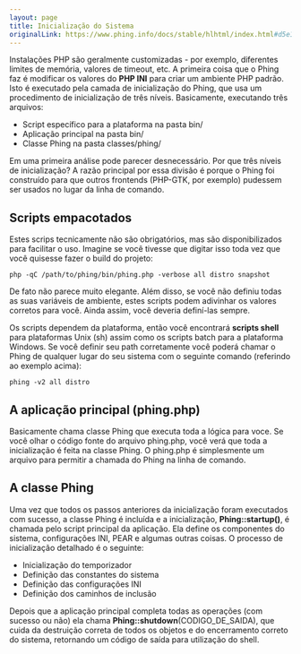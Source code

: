 ```yaml
---
layout: page
title: Inicialização do Sistema
originalLink: https://www.phing.info/docs/stable/hlhtml/index.html#d5e1778
---
```


Instalações PHP são geralmente customizadas - por exemplo, diferentes limites de memória, valores de timeout, etc. A 
primeira coisa que o Phing faz é modificar os valores do **PHP INI** para criar um ambiente PHP padrão. Isto é executado pela 
camada de inicialização do Phing, que usa um procedimento de inicialização de três níveis. Basicamente, executando três 
arquivos:

* Script específico para a plataforma na pasta bin/
* Aplicação principal na pasta bin/
* Classe Phing na pasta classes/phing/

Em uma primeira análise pode parecer desnecessário. Por que três níveis de inicialização? A razão principal por essa divisão é 
porque o Phing foi construído para que outros frontends (PHP-GTK, por exemplo) pudessem ser usados no lugar da linha de 
comando.

## Scripts empacotados

Estes scrips tecnicamente não são obrigatórios, mas são disponibilizados para facilitar o uso. Imagine se você tivesse que 
digitar isso toda vez que você quisesse fazer o build do projeto: 

``` php -qC /path/to/phing/bin/phing.php -verbose all distro snapshot ```

De fato não parece muito elegante. Além disso, se você não definiu todas as suas variáveis de ambiente, estes scripts podem 
adivinhar os valores corretos para você. Ainda assim, você deveria definí-las sempre.

Os scripts dependem da plataforma, então você encontrará **scripts shell** para plataformas Unix (sh) assim como os scripts 
batch para a plataforma Windows. Se você definir seu path corretamente você poderá chamar o Phing de qualquer lugar do 
seu sistema com o seguinte comando (referindo ao exemplo acima):

``` phing -v2 all distro ```

## A aplicação principal (phing.php)

Basicamente chama classe Phing que executa toda a lógica para voce. Se você olhar o código fonte do arquivo phing.php, 
você verá que toda a inicialização é feita na classe Phing. O phing.php é simplesmente um arquivo para permitir a chamada do 
Phing na linha de comando.

## A classe Phing

Uma vez que todos os passos anteriores da inicialização foram executados com sucesso, a classe Phing é incluída e a 
inicialização, **Phing::startup()**, é chamada pelo script principal da aplicação. Ela define os componentes do sistema, 
configurações INI, PEAR e algumas outras coisas. O processo de inicialização detalhado é o seguinte: 

* Inicialização do temporizador
* Definição das constantes do sistema
* Definição das configurações INI
* Definição dos caminhos de inclusão

Depois que a aplicação principal completa todas as operações (com sucesso ou não) ela chama 
**Phing::shutdown**(CODIGO_DE_SAIDA), que cuida da destruição correta de todos os objetos e do encerramento correto do 
sistema, retornando um código de saída para utilização do shell.